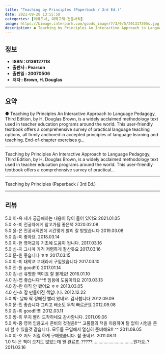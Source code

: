 ```yaml
---
title: "Teaching by Principles (Paperback / 3rd Ed.)"
date: 2021-09-20 13:55:58
categories: [외국도서, 대학교재-전문서적]
image: https://bimage.interpark.com/goods_image/7/3/0/5/201317305s.jpg
description: ● Teaching by Principles An Interactive Approach to Language Pedagogy, Third Edition, by H. Douglas Brown, is a widely acclaimed methodology text used in teach
---
```


## **정보**

- **ISBN : 0136127118**
- **출판사 : Pearson**
- **출판일 : 20070506**
- **저자 : Brown, H. Douglas**

------



## **요약**

●  Teaching by Principles An Interactive Approach to Language Pedagogy, Third Edition, by H. Douglas Brown, is a widely acclaimed methodology text used in teacher education programs around the world. This user-friendly textbook offers a comprehensive survey of practical language teaching options, all firmly anchored in accepted principles of language learning and teaching. End-of-chapter exercises g...

------

Teaching by Principles An Interactive Approach to Language Pedagogy, Third Edition, by H. Douglas Brown, is a widely acclaimed methodology text used in teacher education programs around the world. This user-friendly textbook offers a comprehensive survey of practical... 

------


Teaching by Principles (Paperback / 3rd Ed.) 

------


## **리뷰** 

5.0 이-옥 제가 궁금해하는 내용이 많이 들어 있어요 2021.01.05 <br/>5.0 소-미 전공자에게 참고가될 좋은책 2020.02.08 <br/>5.0 윤-은 전공서적인데 시간맞게 빨리 잘 받았습니다 2019.03.08 <br/>5.0 김-미 좋아요. 2018.03.14 <br/>5.0 이-현 영어교육 기초에 도움이 됩니다. 2017.03.16 <br/>5.0 심-지 그나마 가격 저렴하게 잘산듯요 2017.03.16 <br/>5.0 문-원 좋습니다 ㅎㅎ 2017.03.15 <br/>5.0 이-미 대학교 교재라서 구입했습니다 2017.03.10 <br/>5.0 전-원 good!!)) 2017.01.14 <br/>3.0 김-선 유명한 책이죠 잘 볼게요! 2016.01.10 <br/>4.0 김-엽 좋습니다^^!! 임용에 도움이되요 2013.03.13 <br/>4.0 강-란 아직 안 봤어요 ㅎㅎ 2013.03.05 <br/>4.0 신-호 잘 만들어진 책입니다. 2012.12.22 <br/>5.0 박- 날짜  딱 정해진  빨리 왔네요. 감사합니다 2012.09.09 <br/>5.0 문-민 좋습니다 그리고 배소도 무척 빠르군요 2012.09.08 <br/>5.0 김-희 good!!!!!! 2012.03.11 <br/>5.0 방-희 무지 빨리 도착하네요 감사함니다. 2011.09.06 <br/>5.0 박-중 영어 임용고사 준비의 첫걸음!!^^ 고품질의 책을 이용하여 탈 없이 시험을 준비 할 수 있을것 같습니다. 모두들 구입해서 열심히 준비해요!! ^^ 2011.09.05 <br/>5.0 이-호 저도 저렴 하게 구매했습니다. 참 좋네요. 2011.08.11 <br/>1.0 박-은 책이 오지도 않았는데 왠 완료죠..?????.................................뭔가요..? 2011.03.16 <br/>